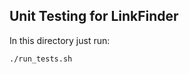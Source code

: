 Unit Testing for LinkFinder
---------------------------

In this directory just run:

    ./run_tests.sh
